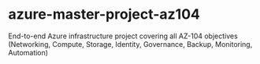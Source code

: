 # azure-master-project-az104
End-to-end Azure infrastructure project covering all AZ-104 objectives (Networking, Compute, Storage, Identity, Governance, Backup, Monitoring, Automation)
